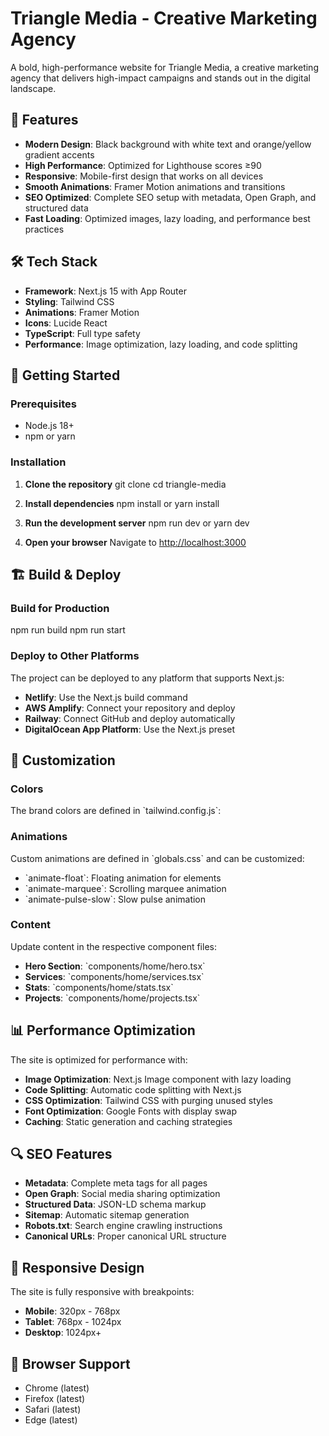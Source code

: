 # Triangle Media - Creative Marketing Agency

A bold, high-performance website for Triangle Media, a creative marketing agency that delivers high-impact campaigns and stands out in the digital landscape.

## 🚀 Features

- **Modern Design**: Black background with white text and orange/yellow gradient accents
- **High Performance**: Optimized for Lighthouse scores ≥90
- **Responsive**: Mobile-first design that works on all devices
- **Smooth Animations**: Framer Motion animations and transitions
- **SEO Optimized**: Complete SEO setup with metadata, Open Graph, and structured data
- **Fast Loading**: Optimized images, lazy loading, and performance best practices

## 🛠️ Tech Stack

- **Framework**: Next.js 15 with App Router
- **Styling**: Tailwind CSS
- **Animations**: Framer Motion
- **Icons**: Lucide React
- **TypeScript**: Full type safety
- **Performance**: Image optimization, lazy loading, and code splitting

## 🚀 Getting Started

### Prerequisites

- Node.js 18+ 
- npm or yarn

### Installation

1. **Clone the repository**
   git clone <repository-url>
   cd triangle-media

2. **Install dependencies**
   npm install
   or
   yarn install

3. **Run the development server**
   npm run dev
   or
   yarn dev

4. **Open your browser**
   Navigate to [http://localhost:3000](http://localhost:3000)

## 🏗️ Build & Deploy

### Build for Production

npm run build
npm run start

### Deploy to Other Platforms

The project can be deployed to any platform that supports Next.js:

- **Netlify**: Use the Next.js build command
- **AWS Amplify**: Connect your repository and deploy
- **Railway**: Connect GitHub and deploy automatically
- **DigitalOcean App Platform**: Use the Next.js preset

## 🎨 Customization

### Colors

The brand colors are defined in \`tailwind.config.js\`:

### Animations

Custom animations are defined in \`globals.css\` and can be customized:

- \`animate-float\`: Floating animation for elements
- \`animate-marquee\`: Scrolling marquee animation
- \`animate-pulse-slow\`: Slow pulse animation

### Content

Update content in the respective component files:

- **Hero Section**: \`components/home/hero.tsx\`
- **Services**: \`components/home/services.tsx\`
- **Stats**: \`components/home/stats.tsx\`
- **Projects**: \`components/home/projects.tsx\`

## 📊 Performance Optimization

The site is optimized for performance with:

- **Image Optimization**: Next.js Image component with lazy loading
- **Code Splitting**: Automatic code splitting with Next.js
- **CSS Optimization**: Tailwind CSS with purging unused styles
- **Font Optimization**: Google Fonts with display swap
- **Caching**: Static generation and caching strategies

## 🔍 SEO Features

- **Metadata**: Complete meta tags for all pages
- **Open Graph**: Social media sharing optimization
- **Structured Data**: JSON-LD schema markup
- **Sitemap**: Automatic sitemap generation
- **Robots.txt**: Search engine crawling instructions
- **Canonical URLs**: Proper canonical URL structure

## 📱 Responsive Design

The site is fully responsive with breakpoints:

- **Mobile**: 320px - 768px
- **Tablet**: 768px - 1024px  
- **Desktop**: 1024px+

## 🎯 Browser Support

- Chrome (latest)
- Firefox (latest)
- Safari (latest)
- Edge (latest)
